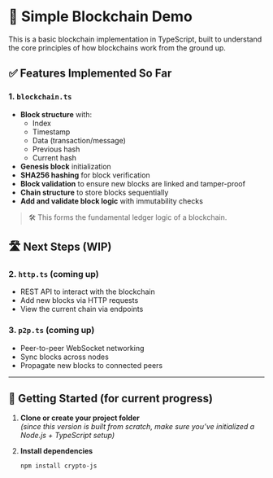 # 🧱 Simple Blockchain Demo

This is a basic blockchain implementation in TypeScript, built to understand the core principles of how blockchains work from the ground up.

## ✅ Features Implemented So Far

### 1. `blockchain.ts`
- **Block structure** with:
  - Index
  - Timestamp
  - Data (transaction/message)
  - Previous hash
  - Current hash
- **Genesis block** initialization
- **SHA256 hashing** for block verification
- **Block validation** to ensure new blocks are linked and tamper-proof
- **Chain structure** to store blocks sequentially
- **Add and validate block logic** with immutability checks

> 🛠️ This forms the fundamental ledger logic of a blockchain.

## 🛣️ Next Steps (WIP)

### 2. `http.ts` (coming up)
- REST API to interact with the blockchain
- Add new blocks via HTTP requests
- View the current chain via endpoints

### 3. `p2p.ts` (coming up)
- Peer-to-peer WebSocket networking
- Sync blocks across nodes
- Propagate new blocks to connected peers

---

## 🚀 Getting Started (for current progress)

1. **Clone or create your project folder**  
   *(since this version is built from scratch, make sure you’ve initialized a Node.js + TypeScript setup)*

2. **Install dependencies**  
   ```bash
   npm install crypto-js
